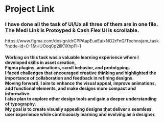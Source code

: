<div><h1> Project Link </h1></div>
<h3>I have done all the task of Ui/Ux all three of them are in one file.<br> 
The Medi Link is Protoyped & Cash Flex UI is scrollable.</h3>
<div><p>https://www.figma.com/design/drCPPAapEueEaixNO2rFnG/Technojam_task?node-id=0-1&t=UOoq0p2ilK1XhpFi-1</p>
<div>

<div><h4><p>
Working on this task was a valuable learning experience where I developed skills in asset creation,<br>
Figma plugins, animations, scroll behavior, and prototyping.<br>
I faced challenges that encouraged creative thinking and highlighted the importance of collaboration and feedback in refining designs.<br>
Moving forward, I aim to enhance the visual appeal, improve animations, add functional elements, and make designs more compact and informative.<br>
I also plan to explore other design tools and gain a deeper understanding of typography.<br>
My goal is to create visually appealing designs that deliver a seamless user experience while continuously learning and evolving as a designer.
</p></h4></div>

